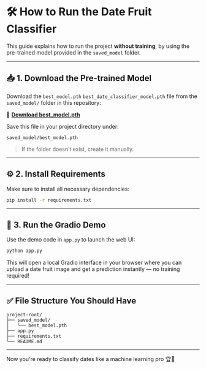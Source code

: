 # 🛠️ How to Run the Date Fruit Classifier

This guide explains how to run the project **without training**, by using the pre-trained model provided in the `saved_model` folder.

---

## 📥 1. Download the Pre-trained Model

Download the `best_model.pth` `best_date_classifier_model.pth` file from the `saved_model/` folder in this repository:

🔗 **[Download best\_model.pth](./saved_model/best_model.pth)**

Save this file in your project directory under:

```
saved_model/best_model.pth
```

> If the folder doesn’t exist, create it manually.

---

## ⚙️ 2. Install Requirements

Make sure to install all necessary dependencies:

```bash
pip install -r requirements.txt
```

---

## 🧪 3. Run the Gradio Demo

Use the demo code in `app.py` to launch the web UI:

```bash
python app.py
```

This will open a local Gradio interface in your browser where you can upload a date fruit image and get a prediction instantly — no training required!

---

## ✅ File Structure You Should Have

```
project-root/
├── saved_model/
│   └── best_model.pth
├── app.py
├── requirements.txt
└── README.md
```

---

Now you're ready to classify dates like a machine learning pro 🏆🌴
